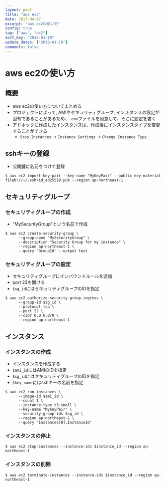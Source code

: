 ```yaml
---
layout: post
title: "aws ec2"
date: 2017-04-07
excerpt: "aws ec2の使い方"
config: true
tag: ["aws", "ec2"]
sort_key: "2018-01-19"
update_dates: ["2018-01-19"]
comments: false
---
```


# aws ec2の使い方

## 概要
 - aws ec2の使い方についてまとめる
 - プロジェクトによって, AMIやセキュリティグループ, インスタンスの設定が固有であることがあるため、`.env`ファイルを用意して、そこに設定を書く
 - アドホックに作成したインスタンスは、作成後にインスタンスタイプを変更することができる
   - `Stop Instances` -> `Instance Settings` -> `Change Instance Type`

## sshキーの登録
 - 公開鍵に名前をつけて登録

```console
$ aws ec2 import-key-pair --key-name "MyKeyPair" --public-key-material fileb://~/.ssh/id_ed25519.pub --region ap-northeast-1
```

## セキュリティグループ

### セキュリティグループの作成
 - "MySecurityGroup"という名前で作成

```console
$ aws ec2 create-security-group \
      --group-name "MySecurityGroup" \
      --description "Security Group for my instance" \
      --region ap-northeast-1 \
      --query 'GroupId' --output text
```

### セキュリティグループの設定
 - セキュリティグループにインバウンドルールを追加
 - port 22を開ける
 - `$sg_id`にはセキュリティグループのIDを指定

```console
$ aws ec2 authorize-security-group-ingress \
      --group-id $sg_id \
      --protocol tcp \
      --port 22 \
      --cidr 0.0.0.0/0 \
      --region ap-northeast-1    
```

## インスタンス

### インスタンスの作成
 - インスタンスを作成する
 - `$ami_id`にはAMIのIDを指定
 - `$sg_id`にはセキュリティグループのIDを指定
 - `$key_name`にはsshキーの名前を指定

```console
$ aws ec2 run-instances \
      --image-id $ami_id \
      --count 1 \
      --instance-type t3.small \
      --key-name "MyKeyPair" \
      --security-group-ids $sg_id \
      --region ap-northeast-1 \
      --query 'Instances[0].InstanceId'
```

### インスタンスの停止

```console
$ aws ec2 stop-instances --instance-ids $instance_id --region ap-northeast-1
```

### インスタンスの削除

```console
$ aws ec2 terminate-instances --instance-ids $instance_id --region ap-northeast-1
```
